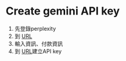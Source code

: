 # Create gemini API key

1. 先登錄perplexity
2. 到 [URL](https://www.perplexity.ai/account/api/group)
3. 輸入資訊、付款資訊
4. 到 [URL](https://www.perplexity.ai/account/api/keys)建立API key
